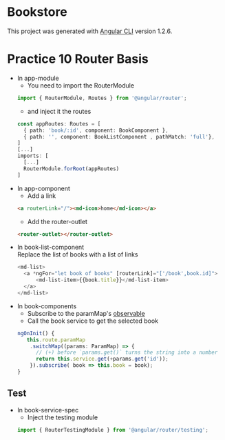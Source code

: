 # Bookstore

This project was generated with [Angular CLI](https://github.com/angular/angular-cli) version 1.2.6.

# Practice 10 Router Basis

- In app-module 
  - You need to import the RouterModule
   ```typescript
  import { RouterModule, Routes } from '@angular/router';
  ```
  - and inject it the routes
   ```typescript
   const appRoutes: Routes = [
     { path: 'book/:id', component: BookComponent },
     { path: '', component: BookListComponent , pathMatch: 'full'},
   ]
   [...]
   imports: [
     [...]
     RouterModule.forRoot(appRoutes)
   ]
  ```
- In app-component
  - Add a link
  ```html
  <a routerLink="/"><md-icon>home</md-icon></a>
  ```
  - Add the router-outlet 
  ```html
  <router-outlet></router-outlet>
  ```
- In book-list-component  
  Replace the list of books with a list of links
  ```typescript
  <md-list>
    <a *ngFor="let book of books" [routerLink]="['/book',book.id]">
        <md-list-item>{{book.title}}</md-list-item>
    </a>
  </md-list>
  ```
- In book-components  
  - Subscribe to the paramMap's [observable](http://reactivex.io/rxjs/class/es6/Observable.js~Observable.html)
  - Call the book service to get the selected book
  ```typescript
  ngOnInit() {
     this.route.paramMap
      .switchMap((params: ParamMap) => {
        // (+) before `params.get()` turns the string into a number
        return this.service.get(+params.get('id'));
      }).subscribe( book => this.book = book);
  }
  ```

## Test
- In book-service-spec
  - Inject the testing module
  ```typescript
  import { RouterTestingModule } from '@angular/router/testing';
  ```